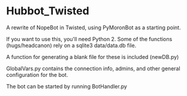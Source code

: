 Hubbot_Twisted
==============

A rewrite of NopeBot in Twisted, using PyMoronBot as a starting point.

If you want to use this, you'll need Python 2.
Some of the functions (hugs/headcanon) rely on a sqlite3 data/data.db file.

A function for generating a blank file for these is included (newDB.py)


GlobalVars.py contains the connection info, admins, and other general configuration for the bot.

The bot can be started by running BotHandler.py

